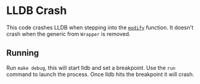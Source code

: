 # LLDB Crash

This code crashes LLDB when stepping into the [`modify`](main.swift#L8) function.
It doesn't crash when the generic from `Wrapper` is removed.

## Running

Run `make debug`, this will start lldb and set a breakpoint. Use the `run` command to launch the process. Once lldb hits the breakpoint it will crash.